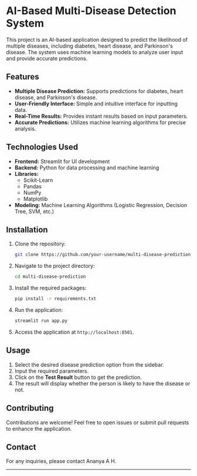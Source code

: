 # AI-Based Multi-Disease Detection System

This project is an AI-based application designed to predict the likelihood of multiple diseases, including diabetes, heart disease, and Parkinson's disease. The system uses machine learning models to analyze user input and provide accurate predictions.

## Features

- **Multiple Disease Prediction:** Supports predictions for diabetes, heart disease, and Parkinson's disease.
- **User-Friendly Interface:** Simple and intuitive interface for inputting data.
- **Real-Time Results:** Provides instant results based on input parameters.
- **Accurate Predictions:** Utilizes machine learning algorithms for precise analysis.

## Technologies Used

- **Frontend:** Streamlit for UI development
- **Backend:** Python for data processing and machine learning
- **Libraries:**
  - Scikit-Learn
  - Pandas
  - NumPy
  - Matplotlib
- **Modeling:** Machine Learning Algorithms (Logistic Regression, Decision Tree, SVM, etc.)

## Installation

1. Clone the repository:
   ```bash
   git clone https://github.com/your-username/multi-disease-prediction.git
   ```
2. Navigate to the project directory:
   ```bash
   cd multi-disease-prediction
   ```
3. Install the required packages:
   ```bash
   pip install -r requirements.txt
   ```
4. Run the application:
   ```bash
   streamlit run app.py
   ```
5. Access the application at `http://localhost:8501`.

## Usage

1. Select the desired disease prediction option from the sidebar.
2. Input the required parameters.
3. Click on the **Test Result** button to get the prediction.
4. The result will display whether the person is likely to have the disease or not.

## Contributing

Contributions are welcome! Feel free to open issues or submit pull requests to enhance the application.


## Contact

For any inquiries, please contact Ananya A H.

---


